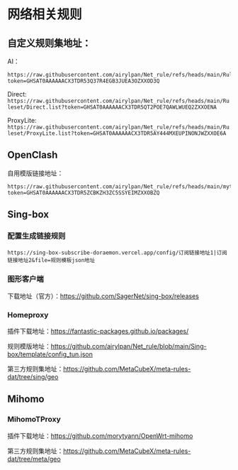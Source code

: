 # 网络相关规则

## 自定义规则集地址：

AI：
```
https://raw.githubusercontent.com/airylpan/Net_rule/refs/heads/main/Ruleset/AI.list?token=GHSAT0AAAAAACX3TDR53Q37R4EGB3JUEA3OZXXOD3Q
```

Direct: 
```https://raw.githubusercontent.com/airylpan/Net_rule/refs/heads/main/Ruleset/Direct.list?token=GHSAT0AAAAAACX3TDR5QT2POE7QAWLWUEQ2ZXXOENA```

ProxyLite: 
```https://raw.githubusercontent.com/airylpan/Net_rule/refs/heads/main/Ruleset/ProxyLite.list?token=GHSAT0AAAAAACX3TDR5AY444MXEUPINONJWZXXOE6A```

## OpenClash

自用模版链接地址：
```
https://raw.githubusercontent.com/airylpan/Net_rule/refs/heads/main/mytemplates/Template_OpenClash_config.ini?token=GHSAT0AAAAAACX3TDR5ZCBKZH3ZC5SSYEIMZXXOBZQ
```

## Sing-box

### 配置生成链接规则

```
https://sing-box-subscribe-doraemon.vercel.app/config/订阅链接地址1|订阅链接地址2&file=规则模板json地址
```

### 图形客户端

下载地址（官方）：https://github.com/SagerNet/sing-box/releases

### Homeproxy

插件下载地址：https://fantastic-packages.github.io/packages/

规则模版地址：https://github.com/airylpan/Net_rule/blob/main/Sing-box/template/config_tun.json

第三方规则集地址：https://github.com/MetaCubeX/meta-rules-dat/tree/sing/geo

## Mihomo

### MihomoTProxy

插件下载地址：https://github.com/morytyann/OpenWrt-mihomo

第三方规则集地址：https://github.com/MetaCubeX/meta-rules-dat/tree/meta/geo
